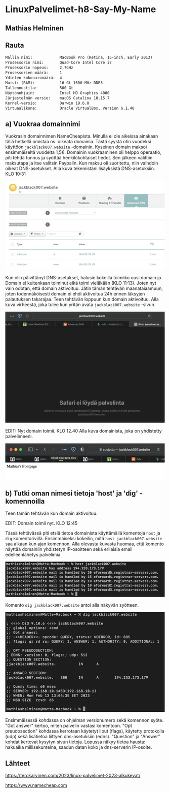 # LinuxPalvelimet-h8-Say-My-Name

## Mathias Helminen

## Rauta
    Mallin nimi:            MacBook Pro (Retina, 15-inch, Early 2013)
    Prosessorin nimi:       Quad-Core Intel Core i7
    Prosessorin nopeus:     2,7GHz
    Prosessorien määrä:     1
    Ydinten kokonaismäärä:  4
    Muisti (RAM):           16 Gt 1600 MHz DDR3
    Tallennustila:          500 Gt
    Näytönohjain:           Intel HD Graphics 4000
    Järjestelmän versio:    macOS Catalina 10.15.7
    Kernel-versio:          Darwin 19.6.0
    Virtuaalikone:          Oracle VirtualBox, Version 6.1.40
    
## a) Vuokraa domainnimi
Vuokrasin domainnimen NameCheapista. Minulla ei ole aikeissa ainakaan tällä hetkellä omistaa ns. oikeata domainia. Tästä syystä otin vuodeksi käyttöön ``jackblack007.website`` -domainin. Kyseinen domain maksoi ensimmäiseltä vuodelta 1,5€. Domainin vuokraaminen oli helppo operaatio, piti tehdä tunnus ja syöttää henkilökohtaiset tiedot. Sen jälkeen valittiin maksutapa ja itse valitsin Paypalin. Kun maksu oli suoritettu, niin vaihdoin oikeat DNS-asetukset. Alla kuva tekemistäni lisäyksistä DNS-asetuksiin. KLO 10:31
    
![Add file: Upload](domain-h8.png)

Kun olin päivittänyt DNS-asetukset, halusin kokeilla toimiiko uusi domain jo. Domain ei kuitenkaan toiminut eikä toimi vieläkään (KLO 11:13). Joten nyt vain odotan, että domain aktivoituu. Jätin tämän tehtävän maanataiaamuun, joten todennäköisesti domain ei ehdi aktivoitua 24h ennen läksyjen palautuksen takarajaa. Teen tehtävän loppuun kun domain aktivoituu. Alla kuva virheestä, joka tulee kun yritän avata ``jackblack007.website`` -sivun.

![Add file: Upload](domain2-h8.png)

EDIT: Nyt domain toimii. KLO 12.40 Alla kuva domainista, joka on yhdistetty palvelimeeni.

![Add file: Upload](domain3-h8.png)
    
## b) Tutki oman nimesi tietoja 'host' ja 'dig' -komennoilla
    
Teen tämän tehtävän kun domain aktivoituu.

EDIT: Domain toimii nyt. KLO 12:45

Tässä tehtävässä piti etsiä tietoa domainista käyttämällä komentoja ``host`` ja ``dig`` komentorivillä. Ensimmäiseksi kokeilin, mitä ``host jackblack007.website`` saa aikaan kun ajan komennon. Alla olevasta kuvasta huomaa, että komento näyttää domainiin yhdistetyn IP-osoitteen sekä erilaisia email edelleenlähetys palvelimia.

![Add file: Upload](host-h8.png)

Komento ``dig jackblack007.website`` antoi alla näkyvän syötteen.

![Add file: Upload](dig-h8.png)

Ensimmäisessä kohdassa on ohjelman versionumero sekä komennon syöte. "Got answer" kertoo, miten palvelin vastasi komentoon. "Opt preudosection" kohdassa kerrotaan käytetyt liput (flags), käytetty protokolla (udp) sekä lisätietoa liittyen dns-asetuksiin (edns). "Question" ja "Answer" kohdat kertovat kysytyn sivun tietoja. Lopussa näkyy tietoa hausta: hakuaika millisekunteina, saadun datan koko ja dns-serverin IP-osoite.

## Lähteet

https://terokarvinen.com/2023/linux-palvelimet-2023-alkukevat/

https://www.namecheap.com
